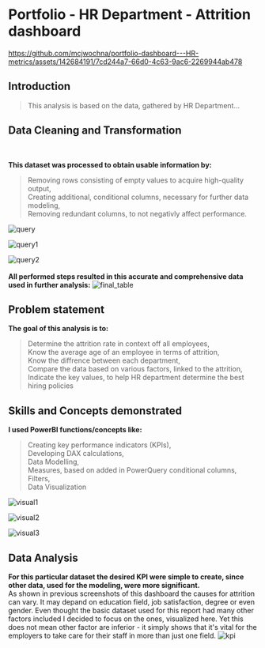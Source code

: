 <h1>Portfolio - HR Department - Attrition dashboard</h1>



https://github.com/mcjwochna/portfolio-dashboard---HR-metrics/assets/142684191/7cd244a7-66d0-4c63-9ac6-2269944ab478


<h2>Introduction</h2>

> This analysis is based on the data, gathered by HR Department... 


<h2>Data Cleaning and Transformation</h2><br>

<b>This dataset was processed to obtain usable information by:</b><br>
>Removing rows consisting of empty values to acquire high-quality output,<br>
Creating additional, conditional columns, necessary for further data modeling,<br>
Removing redundant columns, to not negativly affect performance.

![query](https://github.com/mcjwochna/portfolio-dashboard---HR-metrics/assets/142684191/f142d809-6474-47c7-a23c-a8882157aaa0)

![query1](https://github.com/mcjwochna/portfolio-dashboard---HR-metrics/assets/142684191/9e259da3-1ac3-4a27-a357-76fec23ee0b5)

![query2](https://github.com/mcjwochna/portfolio-dashboard---HR-metrics/assets/142684191/bb163bac-f909-4e7c-9c72-185b8214efee)
<br><br>
<b>All performed steps resulted in this accurate and comprehensive data used in further analysis:</b>
![final_table](https://github.com/mcjwochna/portfolio-dashboard---HR-metrics/assets/142684191/85d4dadf-22aa-418a-9387-8e082d7c06b7)


<h2>Problem statement</h2>

<b>The goal of this analysis is to:</b><br>
>Determine the attrition rate in context off all employees,<br>
Know the average age of an employee in terms of attrition,<br>
Know the diffrence between each department,<br>
Compare the data based on various factors, linked to the attrition,<br>
Indicate the key values, to help HR department determine the best hiring policies<br>

<h2>Skills and Concepts demonstrated</h2>

<b>I used PowerBI functions/concepts like:</b>
>Creating key performance indicators (KPIs),<br>
Developing DAX calculations,<br>
Data Modelling,<br>
Measures, based on added in PowerQuery conditional columns,<br>
Filters,<br>
Data Visualization<br>

![visual1](https://github.com/mcjwochna/portfolio-dashboard---HR-metrics/assets/142684191/d8a63928-addf-44ea-b85b-ad7a06486bdb)

![visual2](https://github.com/mcjwochna/portfolio-dashboard---HR-metrics/assets/142684191/7e059487-a96a-4d7c-bdde-876cf4b379e6)

![visual3](https://github.com/mcjwochna/portfolio-dashboard---HR-metrics/assets/142684191/54fc6544-af62-43e7-a634-504ad581bab8)

<h2>Data Analysis</h2>

<b>For this particular dataset the desired KPI were simple to create, since other data, used for the modeling, were more significant.</b><br>
As shown in previous screenshots of this dashboard the causes for attrition can vary. It may depand on education field, job satisfaction, degree or even gender. 
Even thought the basic dataset used for this report had many other factors included I decided to focus on the ones, visualized here. Yet this does not mean other factor are inferior - it simply shows that it's vital for the employers to take care for their staff in more than just one field.
![kpi](https://github.com/mcjwochna/portfolio-dashboard---HR-metrics/assets/142684191/66ee3f63-9b5c-4af0-b42d-48ed65cd221e)

